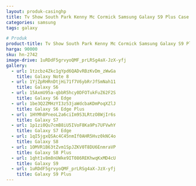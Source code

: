 ```yaml
---
layout: produk-casinghp
title: Tv Show South Park Kenny Mc Cormick Samsung Galaxy S9 Plus Case
categories: samsung
tags: galaxy

# Produk
product-title: Tv Show South Park Kenny Mc Cormick Samsung Galaxy S9 Plus Case
harga: 90000
sku: hn-2742
image-drive: 1uRDdF5grvyoQMF_prLRSg4aX-JzX-yfj
gallery:
  - url: 1tzcbz4Zkc1gYpd6QADvRBzKvDm_zWwGa
    title: Galaxy Note 8
  - url: 1YjZpRHRnDtjHi71f7V6ybRrJfSmNah11
    title: Galaxy S6
  - url: 15AxmU95a-qbbR5hcy0DFOTukFuZ62F2S
    title: Galaxy S6 Edge
  - url: 1be3Q2ZMHzYI3z53jaWdcbaKDmPoqXZlJ
    title: Galaxy S6 Edge Plus
  - url: 1HYMh8PneoL2a6ciIm9S3LRtzO8WjIr6s
    title: Galaxy S7
  - url: 1p1zi0Qu7cmB8iU5IVoF8Ka9Ps7UFVwhY
    title: Galaxy S7 Edge
  - url: 1qI5jgxQSAc4C45nmIf0AHR5Hvz0kNC4o
    title: Galaxy S8
  - url: 1OMVR1B63tZvm1SpJZKV0T8DU6EnmraVP
    title: Galaxy S8 Plus
  - url: 1qht1v8m8nUWke9IT086REKhwqKxMD4cU
    title: Galaxy S9
  - url: 1uRDdF5grvyoQMF_prLRSg4aX-JzX-yfj
    title: Galaxy S9 Plus
---
```

